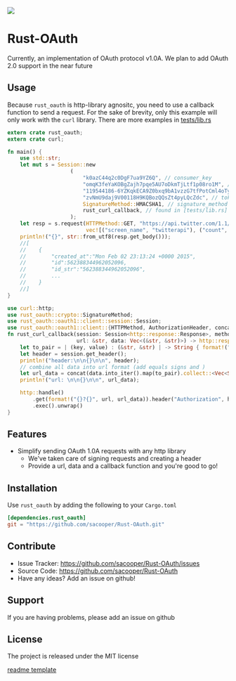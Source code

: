 [![](https://travis-ci.org/sacooper/Rust-OAuth.svg?branch=master)](https://travis-ci.org/sacooper/Rust-OAuth)

Rust-OAuth
==========

Currently, an implementation of OAuth protocol v1.0A. We plan to add OAuth 2.0 support in the near future

Usage
-----
Because `rust_oauth` is http-library agnositc, you need to use a callback function to send a request.
For the sake of brevity, only this example will only work with the `curl` library.
There are more examples in [tests/lib.rs](./tests/lib.rs)
```rust
extern crate rust_oauth;
extern crate curl;

fn main() {
    use std::str;
    let mut s = Session::new
                    (
                        "k0azC44q2c0DgF7ua9YZ6Q", // consumer_key
                        "omqK3feYaKOBgZajh7pqe5AU7oDkmTjLtf1p08ro1M", // consumer_secret
                        "119544186-6YZKqkECA9Z0bxq9bA1vzzG7tfPotCml4oTySkzj", // token
                        "zvNmU9daj9V00118H9KQBozQQsZt4pyLQcZdc", // token_secret
                        SignatureMethod::HMACSHA1, // signature_method
                        rust_curl_callback, // found in [tests/lib.rs]
                    );
    let resp = s.request(HTTPMethod::GET, "https://api.twitter.com/1.1/statuses/user_timeline.json",
                         vec![("screen_name", "twitterapi"), ("count", "2")]);
    println!("{}", str::from_utf8(resp.get_body()));
    //[
    //    {
    //        "created_at":"Mon Feb 02 23:13:24 +0000 2015",
    //        "id":562388344962052096,
    //        "id_str":"562388344962052096",
    //        ...
    //    }
    //]
}

use curl::http;
use rust_oauth::crypto::SignatureMethod;
use rust_oauth::oauth1::client::session::Session;
use rust_oauth::oauth1::client::{HTTPMethod, AuthorizationHeader, concat};
fn rust_curl_callback(session: Session<http::response::Response>, method: HTTPMethod,
                      url: &str, data: Vec<(&str, &str)>) -> http::response::Response {
    let to_pair = | (key, value) : (&str, &str) | -> String { format!("{}={}", key, value) };
    let header = session.get_header();
    println!("header:\n\n{}\n\n", header);
    // combine all data into url format (add equals signs and )
    let url_data = concat(data.into_iter().map(to_pair).collect::<Vec<String>>().as_slice(), "&");
    println!("url: \n\n{}\n\n", url_data);

    http::handle()
        .get(format!("{}?{}", url, url_data)).header("Authorization", header.as_slice())
        .exec().unwrap()
}

```
Features
--------

- Simplify sending OAuth 1.0A requests with any http library
  - We've taken care of signing requests and creating a header
  - Provide a url, data and a callback function and you're good to go!

Installation
------------

Use `rust_oauth` by adding the following to your `Cargo.toml`
```toml
[dependencies.rust_oauth]
git = "https://github.com/sacooper/Rust-OAuth.git"
```

Contribute
----------
- Issue Tracker: https://github.com/sacooper/Rust-OAuth/issues
- Source Code: https://github.com/sacooper/Rust-OAuth
- Have any ideas? Add an issue on github!

Support
-------

If you are having problems, please add an issue on github

License
-------

The project is released under the MIT license

[readme template](http://docs.writethedocs.org/writing/beginners-guide-to-docs/#id1)
